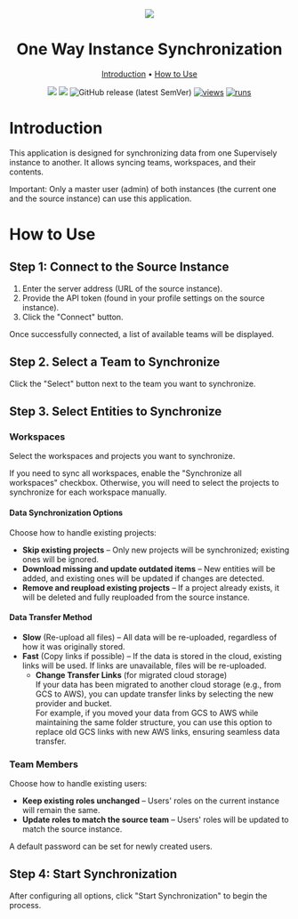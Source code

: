 <div align="center" markdown>
<img src="https://github.com/user-attachments/assets/65c9e51f-b284-49d1-a321-0d4bce0d06a3" />
  
# One Way Instance Synchronization

<p align="center">
  <a href="#Introduction">Introduction</a> •
  <a href="#How-to-Use">How to Use</a>
</p>

[![](https://img.shields.io/badge/supervisely-ecosystem-brightgreen)](https://ecosystem.supervisely.com/apps/supervisely-ecosystem/one-way-instance-sync)
[![](https://img.shields.io/badge/slack-chat-green.svg?logo=slack)](https://supervisely.com/slack)
![GitHub release (latest SemVer)](https://img.shields.io/github/v/release/supervisely-ecosystem/one-way-instance-sync)
[![views](https://app.supervisely.com/img/badges/views/supervisely-ecosystem/one-way-instance-sync.png)](https://supervisely.com)
[![runs](https://app.supervisely.com/img/badges/runs/supervisely-ecosystem/one-way-instance-sync.png)](https://supervisely.com)

</div>

# Introduction

This application is designed for synchronizing data from one Supervisely instance to another. It allows syncing teams, workspaces, and their contents.

Important: Only a master user (admin) of both instances (the current one and the source instance) can use this application.

</details>

# How to Use

## Step 1: Connect to the Source Instance

1. Enter the server address (URL of the source instance).
2. Provide the API token (found in your profile settings on the source instance).
3. Click the "Connect" button.

Once successfully connected, a list of available teams will be displayed.

## Step 2. Select a Team to Synchronize

Click the "Select" button next to the team you want to synchronize.

## Step 3. Select Entities to Synchronize

### Workspaces

Select the workspaces and projects you want to synchronize.

If you need to sync all workspaces, enable the "Synchronize all workspaces" checkbox. Otherwise, you will need to select the projects to synchronize for each workspace manually.

#### Data Synchronization Options

Choose how to handle existing projects:

-   **Skip existing projects** – Only new projects will be synchronized; existing ones will be ignored.
-   **Download missing and update outdated items** – New entities will be added, and existing ones will be updated if changes are detected.
-   **Remove and reupload existing projects** – If a project already exists, it will be deleted and fully reuploaded from the source instance.

#### Data Transfer Method

-   **Slow** (Re-upload all files) – All data will be re-uploaded, regardless of how it was originally stored.
-   **Fast** (Copy links if possible) – If the data is stored in the cloud, existing links will be used. If links are unavailable, files will be re-uploaded.
    -   **Change Transfer Links** (for migrated cloud storage)<br>
        If your data has been migrated to another cloud storage (e.g., from GCS to AWS), you can update transfer links by selecting the new provider and bucket.<br>
        For example, if you moved your data from GCS to AWS while maintaining the same folder structure, you can use this option to replace old GCS links with new AWS links, ensuring seamless data transfer.

### Team Members

Choose how to handle existing users:

-   **Keep existing roles unchanged** – Users' roles on the current instance will remain the same.
-   **Update roles to match the source team** – Users' roles will be updated to match the source instance.

A default password can be set for newly created users.

## Step 4: Start Synchronization

After configuring all options, click "Start Synchronization" to begin the process.
